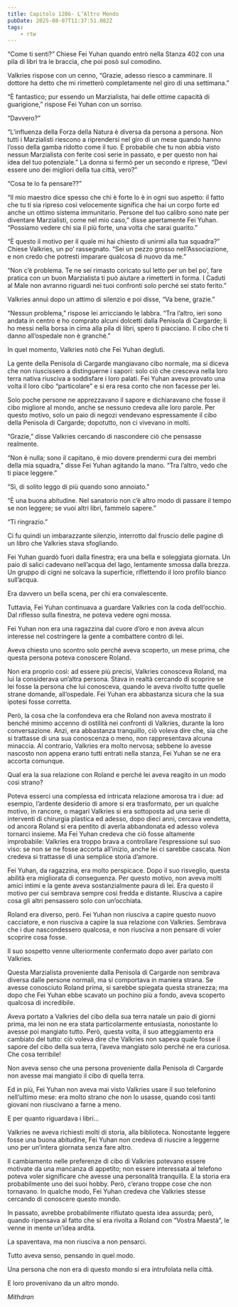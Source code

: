 ```yaml
---
title: Capitolo 1286- L’Altro Mondo
pubDate: 2025-08-07T11:37:51.082Z
tags:
    - rtw
---
```



“Come ti senti?” Chiese Fei Yuhan quando entrò nella Stanza 402 con una pila di libri tra le braccia, che poi posò sul comodino.


Valkries rispose con un cenno, “Grazie, adesso riesco a camminare. Il dottore ha detto che mi rimetterò completamente nel giro di una settimana.”


“È fantastico; pur essendo un Marzialista, hai delle ottime capacità di guarigione,” rispose Fei Yuhan con un sorriso.


“Davvero?”


“L’influenza della Forza della Natura è diversa da persona a persona. Non tutti i Marzialisti riescono a riprendersi nel giro di un mese quando hanno l’osso della gamba ridotto come il tuo. È probabile che tu non abbia visto nessun Marzialista con ferite così serie in passato, e per questo non hai idea del tuo potenziale.” La donna si fermò per un secondo e riprese, “Devi essere uno dei migliori della tua città, vero?”


“Cosa te lo fa pensare??”


“Il mio maestro dice spesso che chi è forte lo è in ogni suo aspetto: il fatto che tu ti sia ripreso così velocemente significa che hai un corpo forte ed anche un ottimo sistema immunitario. Persone del tuo calibro sono nate per diventare Marzialisti, come nel mio caso,” disse apertamente Fei Yuhan. “Possiamo vedere chi sia il più forte, una volta che sarai guarito.”


“È questo il motivo per il quale mi hai chiesto di unirmi alla tua squadra?” Chiese Valkries, un po’ rassegnato. “Sei un pezzo grosso nell’Associazione, e non credo che potresti imparare qualcosa di nuovo da me.”


“Non c’è problema. Te ne sei rimasto coricato sul letto per un bel po’, fare pratica con un buon Marzialista ti può aiutare a rimetterti in forma. I Caduti al Male non avranno riguardi nei tuoi confronti solo perché sei stato ferito.”


Valkries annuì dopo un attimo di silenzio e poi disse, “Va bene, grazie.”


“Nessun problema,” rispose lei arricciando le labbra. “Tra l’altro, ieri sono andata in centro e ho comprato alcuni dolcetti dalla Penisola di Cargarde; li ho messi nella borsa in cima alla pila di libri, spero ti piacciano. Il cibo che ti danno all’ospedale non è granché.”


In quel momento, Valkries notò che Fei Yuhan deglutì.


La gente della Penisola di Cargarde mangiavano cibo normale, ma si diceva che non riuscissero a distinguerne i sapori: solo ciò che cresceva nella loro terra nativa riusciva a soddisfare i loro palati. Fei Yuhan aveva provato una volta il loro cibo “particolare” e si era resa conto che non facesse per lei.


Solo poche persone ne apprezzavano il sapore e dichiaravano che fosse il cibo migliore al mondo, anche se nessuno credeva alle loro parole. Per questo motivo, solo un paio di negozi vendevano espressamente il cibo della Penisola di Cargarde; dopotutto, non ci vivevano in molti.


“Grazie,” disse Valkries cercando di nascondere ciò che pensasse realmente.


“Non è nulla; sono il capitano, è mio dovere prendermi cura dei membri della mia squadra,” disse Fei Yuhan agitando la mano. “Tra l’altro, vedo che ti piace leggere.”


“Sì, di solito leggo di più quando sono annoiato.”


“È una buona abitudine. Nel sanatorio non c’è altro modo di passare il tempo se non leggere; se vuoi altri libri, fammelo sapere.”


“Ti ringrazio.”


Ci fu quindi un imbarazzante silenzio, interrotto dal fruscio delle pagine di un libro che Valkries stava sfogliando.


Fei Yuhan guardò fuori dalla finestra; era una bella e soleggiata giornata. Un paio di salici cadevano nell’acqua del lago, lentamente smossa dalla brezza. Un gruppo di cigni ne solcava la superficie, riflettendo il loro profilo bianco sull’acqua.


Era davvero un bella scena, per chi era convalescente.


Tuttavia, Fei Yuhan continuava a guardare Valkries con la coda dell’occhio. Dal riflesso sulla finestra, ne poteva vedere ogni mossa.


Fei Yuhan non era una ragazzina dal cuore d’oro e non aveva alcun interesse nel costringere la gente a combattere contro di lei.


Aveva chiesto uno scontro solo perché aveva scoperto, un mese prima, che questa persona poteva conoscere Roland.


Non era proprio così: ad essere più precisi, Valkries conosceva Roland, ma lui la considerava un’altra persona. Stava in realtà cercando di scoprire se lei fosse la persona che lui conosceva, quando le aveva rivolto tutte quelle strane domande, all’ospedale. Fei Yuhan era abbastanza sicura che la sua ipotesi fosse corretta.


Però, la cosa che la confondeva era che Roland non aveva mostrato il benché minimo accenno di ostilità nei confronti di Valkries, durante la loro conversazione. Anzi, era abbastanza tranquillo, ciò voleva dire che, sia che si trattasse di una sua conoscenza o meno, non rappresentava alcuna minaccia. Al contrario, Valkries era molto nervosa; sebbene lo avesse nascosto non appena erano tutti entrati nella stanza, Fei Yuhan se ne era accorta comunque.


Qual era la sua relazione con Roland e perché lei aveva reagito in un modo così strano?


Poteva esserci una complessa ed intricata relazione amorosa tra i due: ad esempio, l’ardente desiderio di amore si era trasformato, per un qualche motivo, in rancore, o magari Valkries si era sottoposta ad una serie di interventi di chirurgia plastica ed adesso, dopo dieci anni, cercava vendetta, od ancora Roland si era pentito di averla abbandonata ed adesso voleva tornarci insieme. Ma Fei Yuhan credeva che ciò fosse altamente improbabile: Valkries era troppo brava a controllare l’espressione sul suo viso: se non se ne fosse accorta all’inizio, anche lei ci sarebbe cascata. Non credeva si trattasse di una semplice storia d’amore.


Fei Yuhan, da ragazzina, era molto perspicace. Dopo il suo risveglio, questa abilità era migliorata di conseguenza. Per questo motivo, non aveva molti amici intimi e la gente aveva sostanzialmente paura di lei. Era questo il motivo per cui sembrava sempre così fredda e distante. Riusciva a capire cosa gli altri pensassero solo con un’occhiata.


Roland era diverso, però. Fei Yuhan non riusciva a capire questo nuovo cacciatore, e non riusciva a capire la sua relazione con Valkries. Sembrava che i due nascondessero qualcosa, e non riusciva a non pensare di voler scoprire cosa fosse.


Il suo sospetto venne ulteriormente confermato dopo aver parlato con Valkries.


Questa Marzialista proveniente dalla Penisola di Cargarde non sembrava diversa dalle persone normali, ma si comportava in maniera strana. Se avesse conosciuto Roland prima, si sarebbe spiegata questa stranezza; ma dopo che Fei Yuhan ebbe scavato un pochino più a fondo, aveva scoperto qualcosa di incredibile.


Aveva portato a Valkries del cibo della sua terra natale un paio di giorni prima, ma lei non ne era stata particolarmente entusiasta, nonostante lo avesse poi mangiato tutto. Però, questa volta, il suo atteggiamento era cambiato del tutto: ciò voleva dire che Valkries non sapeva quale fosse il sapore del cibo della sua terra, l’aveva mangiato solo perché ne era curiosa. Che cosa terribile!


Non aveva senso che una persona proveniente dalla Penisola di Cargarde non avesse mai mangiato il cibo di quella terra.


Ed in più, Fei Yuhan non aveva mai visto Valkries usare il suo telefonino nell’ultimo mese: era molto strano che non lo usasse, quando così tanti giovani non riuscivano a farne a meno.


E per quanto riguardava i libri…


Valkries ne aveva richiesti molti di storia, alla biblioteca. Nonostante leggere fosse una buona abitudine, Fei Yuhan non credeva di riuscire a leggerne uno per un’intera giornata senza fare altro.


Il cambiamento nelle preferenze di cibo di Valkries potevano essere motivate da una mancanza di appetito; non essere interessata al telefono poteva voler significare che avesse una personalità tranquilla. E la storia era probabilmente uno dei suoi hobby. Però, c’erano troppe cose che non tornavano. In qualche modo, Fei Yuhan credeva che Valkries stesse cercando di conoscere questo mondo.


In passato, avrebbe probabilmente rifiutato questa idea assurda; però, quando ripensava al fatto che si era rivolta a Roland con “Vostra Maestà”, le venne in mente un’idea ardita.


La spaventava, ma non riusciva a non pensarci.


Tutto aveva senso, pensando in quel modo.


Una persona che non era di questo mondo si era intrufolata nella città.


E loro provenivano da un altro mondo.






<em>Mithdran </em>
                                


                                



